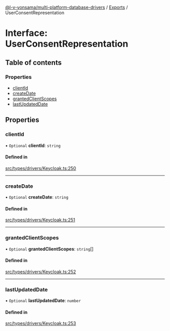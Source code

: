 [@l-v-yonsama/multi-platform-database-drivers](../README.md) / [Exports](../modules.md) / UserConsentRepresentation

# Interface: UserConsentRepresentation

## Table of contents

### Properties

- [clientId](UserConsentRepresentation.md#clientid)
- [createDate](UserConsentRepresentation.md#createdate)
- [grantedClientScopes](UserConsentRepresentation.md#grantedclientscopes)
- [lastUpdatedDate](UserConsentRepresentation.md#lastupdateddate)

## Properties

### clientId

• `Optional` **clientId**: `string`

#### Defined in

[src/types/drivers/Keycloak.ts:250](https://github.com/l-v-yonsama/db-drivers/blob/2dbc968/src/types/drivers/Keycloak.ts#L250)

___

### createDate

• `Optional` **createDate**: `string`

#### Defined in

[src/types/drivers/Keycloak.ts:251](https://github.com/l-v-yonsama/db-drivers/blob/2dbc968/src/types/drivers/Keycloak.ts#L251)

___

### grantedClientScopes

• `Optional` **grantedClientScopes**: `string`[]

#### Defined in

[src/types/drivers/Keycloak.ts:252](https://github.com/l-v-yonsama/db-drivers/blob/2dbc968/src/types/drivers/Keycloak.ts#L252)

___

### lastUpdatedDate

• `Optional` **lastUpdatedDate**: `number`

#### Defined in

[src/types/drivers/Keycloak.ts:253](https://github.com/l-v-yonsama/db-drivers/blob/2dbc968/src/types/drivers/Keycloak.ts#L253)
